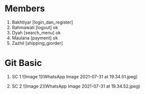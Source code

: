 # Members

1. Bakhtiyar [login_dan_register]
2. Rahmawati [logout] ok
3. Dyah [search_menu] ok
4. Maulana [payment] ok
5. Zazhil [shipping_giorder]

# Git Basic

1. SC 1
![Image 1](WhatsApp Image 2021-07-31 at 19.34.51.jpeg)

2. SC 2
![Image 2](WhatsApp Image 2021-07-31 at 19.34.52.jpeg)